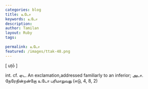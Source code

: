 ```yaml
---
categories: blog
title: உடோ
keywords: உடோ
description: 
author: Tamilan
layout: Ruby
tags: 
 
permalink: உடோ
featured: /images/ttak-48.png
---
```

  
[ uṭō ]  
  
int. cf. ஏட. An exclamation,addressed familiarly to an inferior; அடா. நேரேநின்றன்றோ உடோ பரிமாறுவது (ஈடு, 4, 8, 2)